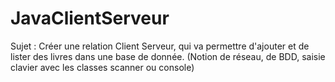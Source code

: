 # JavaClientServeur

Sujet : Créer une relation Client Serveur, qui va permettre d'ajouter et de lister des livres dans une base de donnée. (Notion de réseau, de BDD, saisie clavier avec les classes scanner ou console)
